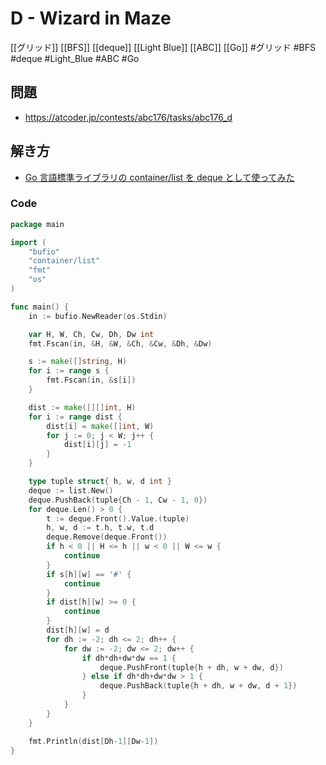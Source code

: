# D - Wizard in Maze
[[グリッド]] [[BFS]] [[deque]] [[Light Blue]] [[ABC]] [[Go]]
#グリッド #BFS #deque #Light_Blue #ABC #Go 

## 問題
- https://atcoder.jp/contests/abc176/tasks/abc176_d

## 解き方
- [Go 言語標準ライブラリの container/list を deque として使ってみた](https://zenn.dev/numacci/articles/golang-how-to-use-deque)

### Code
```go
package main

import (
	"bufio"
	"container/list"
	"fmt"
	"os"
)

func main() {
	in := bufio.NewReader(os.Stdin)

	var H, W, Ch, Cw, Dh, Dw int
	fmt.Fscan(in, &H, &W, &Ch, &Cw, &Dh, &Dw)

	s := make([]string, H)
	for i := range s {
		fmt.Fscan(in, &s[i])
	}

	dist := make([][]int, H)
	for i := range dist {
		dist[i] = make([]int, W)
		for j := 0; j < W; j++ {
			dist[i][j] = -1
		}
	}

	type tuple struct{ h, w, d int }
	deque := list.New()
	deque.PushBack(tuple{Ch - 1, Cw - 1, 0})
	for deque.Len() > 0 {
		t := deque.Front().Value.(tuple)
		h, w, d := t.h, t.w, t.d
		deque.Remove(deque.Front())
		if h < 0 || H <= h || w < 0 || W <= w {
			continue
		}
		if s[h][w] == '#' {
			continue
		}
		if dist[h][w] >= 0 {
			continue
		}
		dist[h][w] = d
		for dh := -2; dh <= 2; dh++ {
			for dw := -2; dw <= 2; dw++ {
				if dh*dh+dw*dw == 1 {
					deque.PushFront(tuple{h + dh, w + dw, d})
				} else if dh*dh+dw*dw > 1 {
					deque.PushBack(tuple{h + dh, w + dw, d + 1})
				}
			}
		}
	}

	fmt.Println(dist[Dh-1][Dw-1])
}
```
